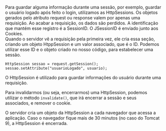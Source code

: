 Para guardar alguma informação durante uma sessão, por exemplo, guardar o usuário logado após feito o login, utilizamos as HttpSessions. Os objetos gerados pelo atributo request ou response valem por apenas uma requisição. Ao acabar a requisição, os dados são perdidos. A identificação que mantém esse registro é a SessionID. O JSessionID é enviado junto aos Cookies.<br>
Quando o servidor vê a requisição pela primeira vez, ele cria essa seção, criando um objeto HtppSession e um valor associado, que é o ID. Podemos utilizar esse ID e o objeto criado no nosso código, para estabelecer uma sessão.
```
HttpSession sessao = request.getSession();
sessao.setAttribute("usuarioLogado", usuario);
```
O HttpSession é utilizado para guardar informações do usuário durante uma requisição.

Para invalidarmos (ou seja, encerrarmos) uma HttpSession, podemos utilizar o método `invalidate()`, que irá encerrar a sessão e seus associados, e remover o cookie.

O servidor cria um objeto da HttpSession a cada navegador que acessa a aplicação. Caso o navegador fique mais de 30 minutos (no caso do Tomcat 9), a HttpSession é encerrada.